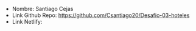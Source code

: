 * Nombre: Santiago Cejas
* Link Github Repo: https://github.com/Csantiago20/Desafio-03-hoteles
* Link Netlify: 